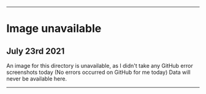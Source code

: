 
***

# Image unavailable

## July 23rd 2021

An image for this directory is unavailable, as I didn't take any GitHub error screenshots today (No errors occurred on GitHub for me today) Data will never be available here.

***
